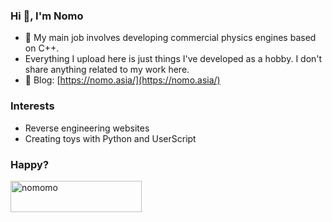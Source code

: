 ### Hi 👋, I'm Nomo

- 🔭 My main job involves developing commercial physics engines based on C++.
- Everything I upload here is just things I've developed as a hobby. I don't share anything related to my work here.
- 📝 Blog: [https://nomo.asia/](https://nomo.asia/)

### Interests

- Reverse engineering websites
- Creating toys with Python and UserScript

### Happy?

<a href="https://www.buymeacoffee.com/nomomo"> <img align="left" src="https://cdn.buymeacoffee.com/buttons/v2/default-yellow.png" height="50" width="210" alt="nomomo" /></a>
